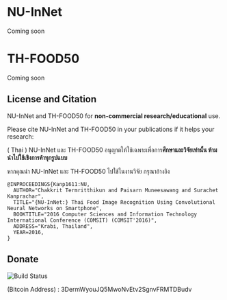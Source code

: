 # NU-InNet
Coming soon


# TH-FOOD50
Coming soon


## License and Citation

NU-InNet and TH-FOOD50 for **non-commercial research/educational** use.

Please cite NU-InNet and TH-FOOD50 in your publications if it helps your research:

( Thai ) NU-InNet และ TH-FOOD50 อนุญาตให้ใช้เฉพาะเพื่อการ**ศึกษาและวิจัยเท่านั้น ห้ามนำไปใช้เชิงการค้าทุกรูปแบบ**

หากคุณนำ NU-InNet และ TH-FOOD50 ไปใช้ในงานวิจัย กรุณาอ้างอิง 

    @INPROCEEDINGS{Kanp1611:NU,
      AUTHOR="Chakkrit Termritthikun and Paisarn Muneesawang and Surachet Kanprachar",
      TITLE="{NU-InNet:} Thai Food Image Recognition Using Convolutional Neural Networks on Smartphone",
      BOOKTITLE="2016 Computer Sciences and Information Technology International Conference (COMSIT) (COMSIT'2016)",
      ADDRESS="Krabi, Thailand",
      YEAR=2016,
    }

## Donate

![Build Status](https://raw.githubusercontent.com/chakkritte/NU-InNet/master/images/pic.png)

 (Bitcoin Address) : 3DermWyouJQ5MwoNvEtv2SgnvFRMTDBudv
